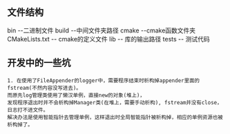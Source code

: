 ## 文件结构
   bin --二进制文件
   build --中间文件夹路径
   cmake --cmake函数文件夹
   CMakeLists.txt -- cmake的定义文件
   lib -- 库的输出路径
   tests -- 测试代码

## 开发中的一些坑
    1. 在使用了FileAppender的logger中，需要程序结束时析构掉appender里面的fstream(不然内容没写进去)。
    而原先log管理类使用了懒汉单例，直接new的对象(堆上)，
    发现程序退出时并不会析构掉Manager类(在堆上，需要手动析构), fstream并没有close，日志打不进文件。
    解决办法是使用智能指针去管理单例，这样退出时全局智能指针被析构掉，相应的单例资源也被析构掉了。
